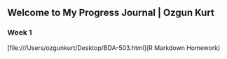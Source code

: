 ## Welcome to My Progress Journal | Ozgun Kurt

### Week 1

[file:///Users/ozgunkurt/Desktop/BDA-503.html](R Markdown Homework)


